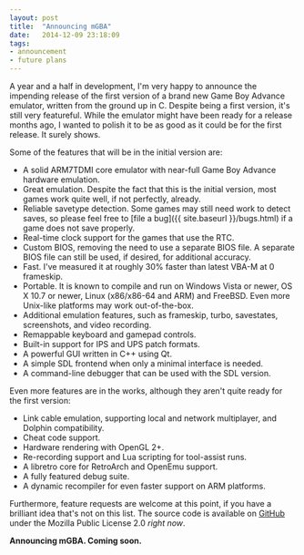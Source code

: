 ```yaml
---
layout: post
title:  "Announcing mGBA"
date:   2014-12-09 23:18:09
tags:
- announcement
- future plans
---
```

A year and a half in development, I'm very happy to announce the impending release of the first version of a brand new Game Boy Advance emulator, written from the ground up in C. Despite being a first version, it's still very featureful. While the emulator might have been ready for a release months ago, I wanted to polish it to be as good as it could be for the first release. It surely shows.
<!--more-->
Some of the features that will be in the initial version are:

* A solid ARM7TDMI core emulator with near-full Game Boy Advance hardware emulation.
* Great emulation. Despite the fact that this is the initial version, most games work quite well, if not perfectly, already.
* Reliable savetype detection. Some games may still need work to detect saves, so please feel free to [file a bug]({{ site.baseurl }}/bugs.html) if a game does not save properly.
* Real-time clock support for the games that use the RTC.
* Custom BIOS, removing the need to use a separate BIOS file. A separate BIOS file can still be used, if desired, for additional accuracy.
* Fast. I've measured it at roughly 30% faster than latest VBA-M at 0 frameskip.
* Portable. It is known to compile and run on Windows Vista or newer, OS X 10.7 or newer, Linux (x86/x86-64 and ARM) and FreeBSD. Even more Unix-like platforms may work out-of-the-box.
* Additional emulation features, such as frameskip, turbo, savestates, screenshots, and video recording.
* Remappable keyboard and gamepad controls.
* Built-in support for IPS and UPS patch formats.
* A powerful GUI written in C++ using Qt.
* A simple SDL frontend when only a minimal interface is needed.
* A command-line debugger that can be used with the SDL version.

Even more features are in the works, although they aren't quite ready for the first version:

* Link cable emulation, supporting local and network multiplayer, and Dolphin compatibility.
* Cheat code support.
* Hardware rendering with OpenGL 2+.
* Re-recording support and Lua scripting for tool-assist runs.
* A libretro core for RetroArch and OpenEmu support.
* A fully featured debug suite.
* A dynamic recompiler for even faster support on ARM platforms.

Furthermore, feature requests are welcome at this point, if you have a brilliant idea that's not on this list. The source code is available on [GitHub](https://github.com/mgba-emu/mgba/) under the Mozilla Public License 2.0 *right now*.

**Announcing mGBA. Coming soon.**
